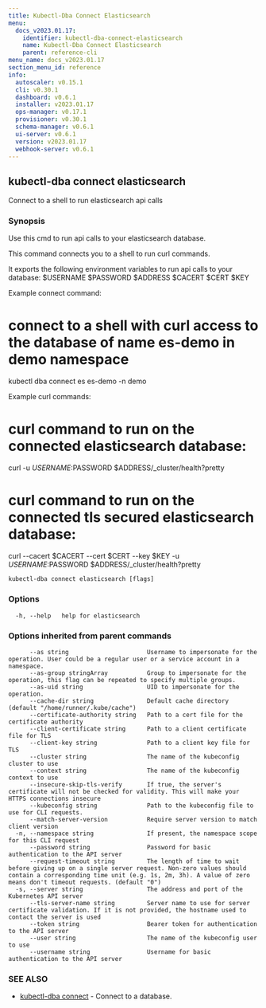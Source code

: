 ```yaml
---
title: Kubectl-Dba Connect Elasticsearch
menu:
  docs_v2023.01.17:
    identifier: kubectl-dba-connect-elasticsearch
    name: Kubectl-Dba Connect Elasticsearch
    parent: reference-cli
menu_name: docs_v2023.01.17
section_menu_id: reference
info:
  autoscaler: v0.15.1
  cli: v0.30.1
  dashboard: v0.6.1
  installer: v2023.01.17
  ops-manager: v0.17.1
  provisioner: v0.30.1
  schema-manager: v0.6.1
  ui-server: v0.6.1
  version: v2023.01.17
  webhook-server: v0.6.1
---
```


## kubectl-dba connect elasticsearch

Connect to a shell to run elasticsearch api calls

### Synopsis

Use this cmd to run api calls to your elasticsearch database. 

This command connects you to a shell to run curl commands. 

It exports the following environment variables to run api calls to your database:
  $USERNAME
  $PASSWORD
  $ADDRESS
  $CACERT
  $CERT
  $KEY

Example connect command:
  # connect to a shell with curl access to the database of name es-demo in demo namespace
  kubectl dba connect es es-demo -n demo

Example curl commands:
  # curl command to run on the connected elasticsearch database:
  curl -u $USERNAME:$PASSWORD $ADDRESS/_cluster/health?pretty

  # curl command to run on the connected tls secured elasticsearch database:
  curl --cacert $CACERT --cert $CERT --key $KEY  -u $USERNAME:$PASSWORD $ADDRESS/_cluster/health?pretty

```
kubectl-dba connect elasticsearch [flags]
```

### Options

```
  -h, --help   help for elasticsearch
```

### Options inherited from parent commands

```
      --as string                      Username to impersonate for the operation. User could be a regular user or a service account in a namespace.
      --as-group stringArray           Group to impersonate for the operation, this flag can be repeated to specify multiple groups.
      --as-uid string                  UID to impersonate for the operation.
      --cache-dir string               Default cache directory (default "/home/runner/.kube/cache")
      --certificate-authority string   Path to a cert file for the certificate authority
      --client-certificate string      Path to a client certificate file for TLS
      --client-key string              Path to a client key file for TLS
      --cluster string                 The name of the kubeconfig cluster to use
      --context string                 The name of the kubeconfig context to use
      --insecure-skip-tls-verify       If true, the server's certificate will not be checked for validity. This will make your HTTPS connections insecure
      --kubeconfig string              Path to the kubeconfig file to use for CLI requests.
      --match-server-version           Require server version to match client version
  -n, --namespace string               If present, the namespace scope for this CLI request
      --password string                Password for basic authentication to the API server
      --request-timeout string         The length of time to wait before giving up on a single server request. Non-zero values should contain a corresponding time unit (e.g. 1s, 2m, 3h). A value of zero means don't timeout requests. (default "0")
  -s, --server string                  The address and port of the Kubernetes API server
      --tls-server-name string         Server name to use for server certificate validation. If it is not provided, the hostname used to contact the server is used
      --token string                   Bearer token for authentication to the API server
      --user string                    The name of the kubeconfig user to use
      --username string                Username for basic authentication to the API server
```

### SEE ALSO

* [kubectl-dba connect](/docs/v2023.01.17/reference/cli/kubectl-dba_connect)	 - Connect to a database.

